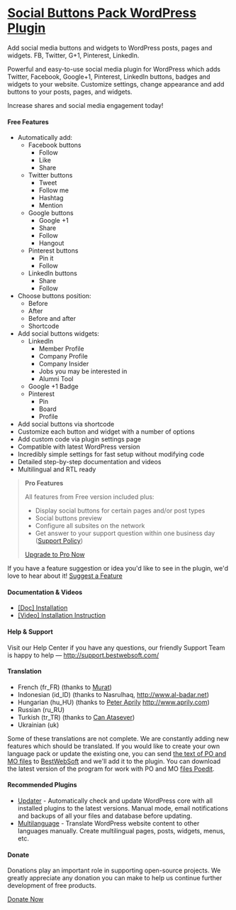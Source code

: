 <a href="http://bestwebsoft.com/products/wordpress/plugins/social-buttons-pack/" target=_blank>Social Buttons Pack WordPress Plugin</a>
========================

Add social media buttons and widgets to WordPress posts, pages and widgets. FB, Twitter, G+1, Pinterest, LinkedIn.

<p>Powerful and easy-to-use social media plugin for WordPress which adds Twitter, Facebook, Google+1, Pinterest, LinkedIn buttons, badges and widgets to your website. Customize settings, change appearance and add buttons to your posts, pages, and widgets.</p>

<p>Increase shares and social media engagement today!</p>


<div class='video'></div>


<h4>Free Features</h4>

<ul>
<li>Automatically add:

<ul>
<li>Facebook buttons

<ul>
<li>Follow</li>
<li>Like</li>
<li>Share</li>
</ul></li>
<li>Twitter buttons

<ul>
<li>Tweet</li>
<li>Follow me</li>
<li>Hashtag</li>
<li>Mention</li>
</ul></li>
<li>Google buttons

<ul>
<li>Google +1</li>
<li>Share</li>
<li>Follow</li>
<li>Hangout</li>
</ul></li>
<li>Pinterest buttons

<ul>
<li>Pin it</li>
<li>Follow</li>
</ul></li>
<li>LinkedIn buttons

<ul>
<li>Share</li>
<li>Follow</li>
</ul></li>
</ul></li>
<li>Choose buttons position:

<ul>
<li>Before </li>
<li>After </li>
<li>Before and after</li>
<li>Shortcode</li>
</ul></li>
<li>Add social buttons widgets:

<ul>
<li>LinkedIn

<ul>
<li>Member Profile</li>
<li>Company Profile</li>
<li>Company Insider</li>
<li>Jobs you may be interested in</li>
<li>Alumni Tool</li>
</ul></li>
<li>Google +1 Badge</li>
<li>Pinterest

<ul>
<li>Pin</li>
<li>Board</li>
<li>Profile</li>
</ul></li>
</ul></li>
<li>Add social buttons via shortcode</li>
<li>Customize each button and widget with a number of options</li>
<li>Add custom code via plugin settings page</li>
<li>Compatible with latest WordPress version</li>
<li>Incredibly simple settings for fast setup without modifying code</li>
<li>Detailed step-by-step documentation and videos</li>
<li>Multilingual and RTL ready</li>
</ul>

<blockquote>
  <p><strong>Pro Features</strong></p>
  
  <p>All features from Free version included plus:</p>
  
  <ul>
  <li>Display social buttons for certain pages and/or post types</li>
  <li>Social buttons preview</li>
  <li>Сonfigure all subsites on the network</li>
  <li>Get answer to your support question within one business day (<a href="http://bestwebsoft.com/support-policy/">Support Policy</a>)</li>
  </ul>
  
  <p><a href="http://bestwebsoft.com/products/wordpress/plugins/social-buttons-pack/?k=3406f2d071a1e01c756c57133cdd9480">Upgrade to Pro Now</a></p>
</blockquote>

<p>If you have a feature suggestion or idea you'd like to see in the plugin, we'd love to hear about it! <a href="http://support.bestwebsoft.com/hc/en-us/requests/new">Suggest a Feature</a></p>

<h4>Documentation &#38; Videos</h4>

<ul>
<li><a href="https://docs.google.com/document/d/1nJCqbgzxjW7jQcOFHarGAK6a0EjtfFGGmBVTT1M2cmY/">[Doc] Installation</a></li>
<li><a href="http://www.youtube.com/watch?v=1PZPCL76aBk">[Video] Installation Instruction</a></li>
</ul>

<h4>Help &#38; Support</h4>

<p>Visit our Help Center if you have any questions, our friendly Support Team is happy to help &#8212; <a href="http://support.bestwebsoft.com/">http://support.bestwebsoft.com/</a></p>

<h4>Translation</h4>

<ul>
<li>French (fr_FR) (thanks to <a href="mailto:wpthemefr@gmail.com">Murat</a>)</li>
<li>Indonesian (id_ID) (thanks to Nasrulhaq, <a href="http://www.al-badar.net" rel="nofollow">http://www.al-badar.net</a>)</li>
<li>Hungarian (hu_HU) (thanks to <a href="mailto:solarside09@gmail.com">Peter Aprily</a> <a href="http://www.aprily.com" rel="nofollow">http://www.aprily.com</a>)</li>
<li>Russian (ru_RU)</li>
<li>Turkish (tr_TR) (thanks to <a href="mailto:webmaster@canatasever.com">Can Atasever</a>)</li>
<li>Ukrainian (uk)</li>
</ul>

<p>Some of these translations are not complete. We are constantly adding new features which should be translated. If you would like to create your own language pack or update the existing one, you can send <a href="http://codex.wordpress.org/Translating_WordPress">the text of PO and MO files</a> to <a href="http://support.bestwebsoft.com/hc/en-us/requests/new">BestWebSoft</a> and we'll add it to the plugin. You can download the latest version of the program for work with PO and MO <a href="http://www.poedit.net/download.php">files Poedit</a>.</p>

<h4>Recommended Plugins</h4>

<ul>
<li><a href="http://bestwebsoft.com/products/wordpress/plugins/updater/?k=e9ee034ff7a7f6c740452c2f78966c8d">Updater</a> - Automatically check and update WordPress core with all installed plugins to the latest versions. Manual mode, email notifications and backups of all your files and database before updating.</li>
<li><a href="http://bestwebsoft.com/products/wordpress/plugins/multilanguage/?k=2ec37323803cbfb57b0ae57aa32caf8c">Multilanguage</a> - Translate WordPress website content to other languages manually. Create multilingual pages, posts, widgets, menus, etc.</li>
</ul>

<h4>Donate</h4>

<p>Donations play an important role in supporting open-source projects. We greatly appreciate any donation you can make to help us continue further development of free products.</p>

<p><a href="http://bestwebsoft.com/donate/">Donate Now</a></p>